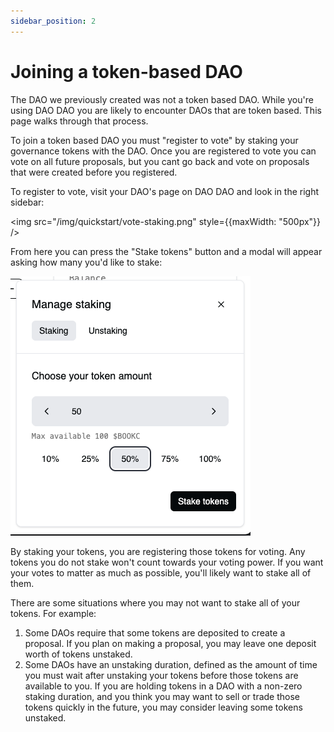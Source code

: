 ```yaml
---
sidebar_position: 2
---
```


# Joining a token-based DAO

The DAO we previously created was not a token based DAO. While you're
using DAO DAO you are likely to encounter DAOs that are token
based. This page walks through that process.

To join a token based DAO you must "register to vote" by staking your
governance tokens with the DAO. Once you are registered to vote you
can vote on all future proposals, but you cant go back and vote on
proposals that were created before you registered.

To register to vote, visit your DAO's page on DAO DAO and look in the
right sidebar:

<img src="/img/quickstart/vote-staking.png" style={{maxWidth: "500px"}} />

From here you can press the "Stake tokens" button and a modal will
appear asking how many you'd like to stake:

![](/img/quickstart/vote-staking-50.png)

By staking your tokens, you are registering those tokens for
voting. Any tokens you do not stake won't count towards your voting
power. If you want your votes to matter as much as possible, you'll
likely want to stake all of them.

There are some situations where you may not want to stake all of
your tokens. For example:

1. Some DAOs require that some tokens are deposited to create a
   proposal. If you plan on making a proposal, you may leave one
   deposit worth of tokens unstaked.
2. Some DAOs have an unstaking duration, defined as the amount of time
   you must wait after unstaking your tokens before those tokens are
   available to you. If you are holding tokens in a DAO with a
   non-zero staking duration, and you think you may want to sell or
   trade those tokens quickly in the future, you may consider leaving
   some tokens unstaked.

